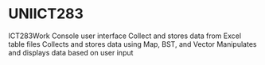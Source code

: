 # UNIICT283
ICT283Work
Console user interface
Collect and stores data from Excel table files
Collects and stores data using Map, BST, and Vector
Manipulates and displays data based on user input
